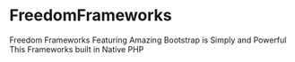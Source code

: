 FreedomFrameworks
=================

Freedom Frameworks Featuring Amazing Bootstrap is Simply and Powerful This Frameworks built in Native PHP
